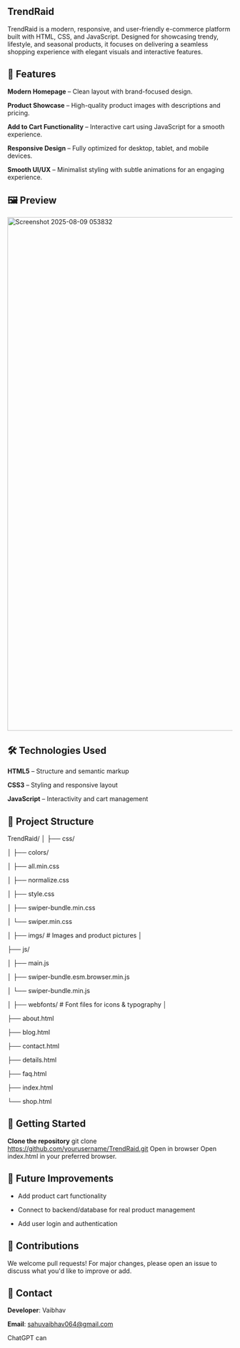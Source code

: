 ## TrendRaid
TrendRaid is a modern, responsive, and user-friendly e-commerce platform built with HTML, CSS, and JavaScript. Designed for showcasing trendy, lifestyle, and seasonal products, it focuses on delivering a seamless shopping experience with elegant visuals and interactive features.

## 📌 Features
**Modern Homepage** – Clean layout with brand-focused design.

**Product Showcase** – High-quality product images with descriptions and pricing.

**Add to Cart Functionality** – Interactive cart using JavaScript for a smooth experience.

**Responsive Design** – Fully optimized for desktop, tablet, and mobile devices.

**Smooth UI/UX** – Minimalist styling with subtle animations for an engaging experience.

## 🖼️ Preview

<img width="1919" height="1151" alt="Screenshot 2025-08-09 053832" src="https://github.com/user-attachments/assets/7fe0c85b-d9b9-468a-84a6-9e31df672e00" />


## 🛠️ Technologies Used
**HTML5** – Structure and semantic markup

**CSS3** – Styling and responsive layout

**JavaScript** – Interactivity and cart management

## 📂 Project Structure
TrendRaid/
│
├── css/

│   ├── colors/

│   ├── all.min.css

│   ├── normalize.css

│   ├── style.css

│   ├── swiper-bundle.min.css

│   └── swiper.min.css

│
├── imgs/                  # Images and product pictures
│

├── js/

│   ├── main.js

│   ├── swiper-bundle.esm.browser.min.js

│   └── swiper-bundle.min.js

│
├── webfonts/              # Font files for icons & typography
│

├── about.html

├── blog.html

├── contact.html

├── details.html

├── faq.html

├── index.html

└── shop.html



## 🚀 Getting Started
**Clone the repository**
git clone https://github.com/yourusername/TrendRaid.git
Open in browser
Open index.html in your preferred browser.

## 📌 Future Improvements
- Add product cart functionality

- Connect to backend/database for real product management

- Add user login and authentication

## 🤝 Contributions
We welcome pull requests! For major changes, please open an issue to discuss what you'd like to improve or add.

## 📧 Contact
**Developer**: Vaibhav

**Email**: sahuvaibhav064@gmail.com


ChatGPT can
